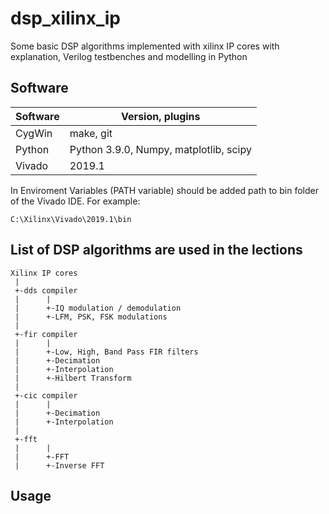 # dsp_xilinx_ip
Some basic DSP algorithms implemented with xilinx IP cores with explanation, Verilog testbenches and modelling in Python 

## Software

| Software | Version, plugins |
| ------ | ------ |
| CygWin | make, git |
| Python | Python 3.9.0, Numpy, matplotlib, scipy |
| Vivado | 2019.1 |

In Enviroment Variables (PATH variable) should be added path to bin folder of the Vivado IDE. For example:
```
C:\Xilinx\Vivado\2019.1\bin 
```
## List of DSP algorithms are used in the lections
```
Xilinx IP cores
 |
 +-dds compiler
 |      |
 |      +-IQ modulation / demodulation
 |      +-LFM, PSK, FSK modulations
 |
 +-fir compiler
 |      |
 |      +-Low, High, Band Pass FIR filters
 |      +-Decimation
 |      +-Interpolation
 |      +-Hilbert Transform
 |
 +-cic compiler
 |      |
 |      +-Decimation
 |      +-Interpolation
 |
 +-fft
 |      |
 |      +-FFT
 |      +-Inverse FFT
 ```
## Usage
